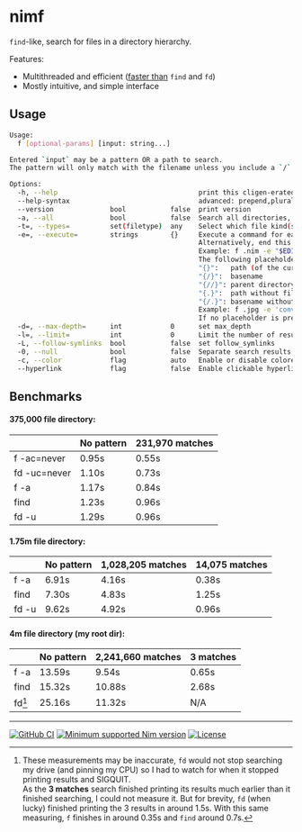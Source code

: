[
Copyright © 2023 Gruruya <gruruya.chi4c@slmails.com>
SPDX-License-Identifier: CC-BY-SA-4.0
]:#

# nimf

`find`-like, search for files in a directory hierarchy.

Features:
* Multithreaded and efficient ([faster than](#benchmarks) `find` and `fd`)
* Mostly intuitive, and simple interface

Usage
---
```sh
Usage:
  f [optional-params] [input: string...]

Entered `input` may be a pattern OR a path to search.
The pattern will only match with the filename unless you include a `/`.

Options:
  -h, --help                                   print this cligen-erated help
  --help-syntax                                advanced: prepend,plurals,..
  --version              bool           false  print version
  -a, --all              bool           false  Search all directories, normally a few choice directories are skipped.
  -t=, --types=          set(filetype)  any    Select which file kind(s) to match. File kinds include any|file|directory|link.
  -e=, --execute=        strings        {}     Execute a command for each matching search result in parallel.
                                               Alternatively, end this argument with "+" to execute the command once with all results as arguments.
                                               Example: f .nim -e "$EDITOR"+
                                               The following placeholders are substituted before the command is executed:
                                               "{}":   path (of the current search result)
                                               "{/}":  basename
                                               "{//}": parent directory
                                               "{.}":  path without file extension
                                               "{/.}": basename without file extension
                                               Example: f .jpg -e 'convert {} {.}.png'
                                               If no placeholder is present, an implicit " {}" at the end is assumed.
  -d=, --max-depth=      int            0      set max_depth
  -l=, --limit=          int            0      Limit the number of results.
  -L, --follow-symlinks  bool           false  set follow_symlinks
  -0, --null             bool           false  Separate search results and split stdin with null characters `\0` instead of newlines `\n`.
  -c, --color            flag           auto   Enable or disable colored printing. Default is based on the `NO_COLOR` environment variable.
  --hyperlink            flag           false  Enable clickable hyperlinks in supported terminals.
```

Benchmarks
---
#### 375,000 file directory:
|              | No pattern | 231,970 matches |
|--------------|------------|-----------------|
| f -ac=never  | 0.95s      | 0.55s           |
| fd -uc=never | 1.10s      | 0.73s           |
| f -a         | 1.17s      | 0.84s           |
| find         | 1.23s      | 0.96s           |
| fd -u        | 1.29s      | 0.96s           |

#### 1.75m file directory:
|       | No pattern | 1,028,205 matches | 14,075 matches |
|-------|------------|-------------------|----------------|
| f -a  | 6.91s      | 4.16s             | 0.38s          |
| find  | 7.30s      | 4.83s             | 1.25s          |
| fd -u | 9.62s      | 4.92s             | 0.96s          |

#### 4m file directory (my root dir):
|        | No pattern | 2,241,660 matches | 3 matches |
|--------|------------|-------------------|-----------|
| f -a   | 13.59s     | 9.54s             | 0.65s     |
| find   | 15.32s     | 10.88s            | 2.68s     |
| fd[^1] | 25.16s     | 11.32s            | N/A       |

[^1]: These measurements may be inaccurate, `fd` would not stop searching my drive (and pinning my CPU) so I had to watch for when it stopped printing results and SIGQUIT.  
As the **3 matches** search finished printing its results much earlier than it finished searching, I could not measure it. But for brevity, `fd` (when lucky) finished printing the 3 results in around 1.5s. With this same measuring, `f` finishes in around 0.35s and `find` around 0.7s.

---
[![GitHub CI](../../actions/workflows/build.yml/badge.svg?branch=master)](../../actions/workflows/build.yml)
[![Minimum supported Nim version](https://img.shields.io/badge/Nim-1.9.3+-informational?logo=Nim&labelColor=232733&color=F3D400)](https://nim-lang.org)
[![License](https://img.shields.io/github/license/Gruruya/nimf?logoColor=000000&logo=GNU&labelColor=FFFFFF&color=663366)](LICENSE.md)
